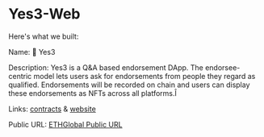 # Yes3-Web

Here's what we built:

Name: 🤤 Yes3

Description: Yes3 is a Q&A based endorsement DApp. The endorsee-centric model lets users ask for endorsements from people they regard as qualified. Endorsements will be recorded on chain and users can display these endorsements as NFTs across all platforms.Î

Links: [contracts](https://github.com/Shaoho-Lab/Yes3-contracts) & [website](https://github.com/Shaoho-Lab/Yes3-web)

Public URL: [ETHGlobal Public URL](https://ethglobal.com/showcase/yes3-qwjop)
